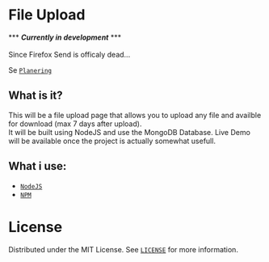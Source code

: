 # File Upload
*** ***Currently in development*** ***<br><br>
Since Firefox Send is officaly dead...

Se [`Planering`](https://github.com/linusromland/FileUpload/blob/master/planingFiles/PLANERING.md)

## What is it?
This will be a file upload page that allows you to upload any file and availble for download (max 7 days after upload).
<br>It will be built using NodeJS and use the MongoDB Database. 
Live Demo will be available once the project is actually somewhat usefull.

## What i use:
- <a href="https://nodejs.org/en/">`NodeJS`</a>
- <a href="https://www.npmjs.com/">`NPM`</a>

# License

Distributed under the MIT License. See <a href="https://github.com/linusromland/FileUpload/blob/master/LICENSE" >`LICENSE`</a> for more information.

